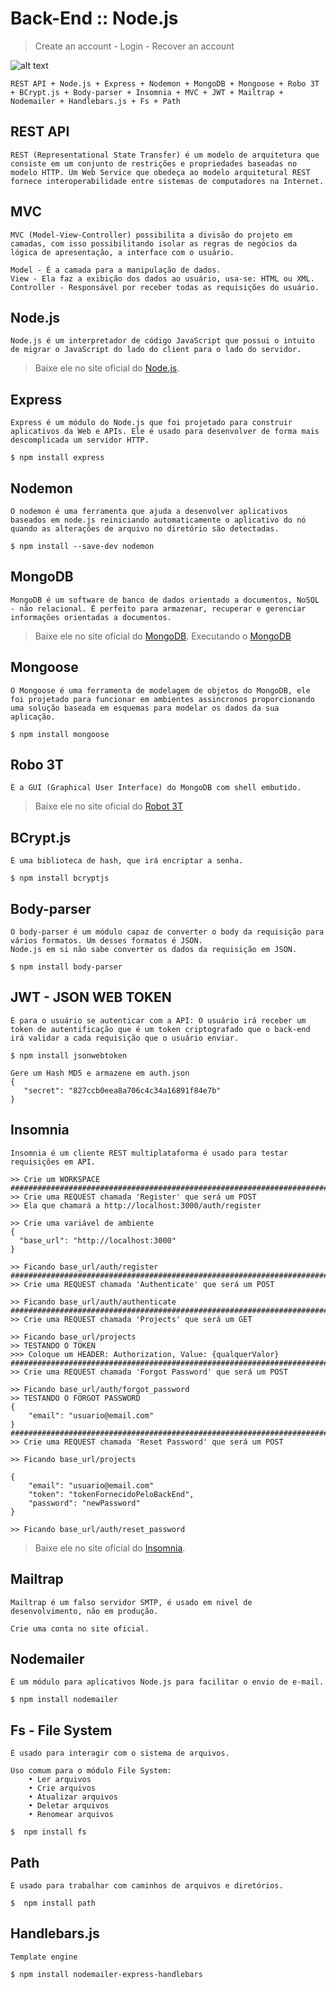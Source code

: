 # Back-End :: Node.js
> Create an account - Login - Recover an account

![alt text](https://cdn.filestackcontent.com/aq3jZRygQy6ku6ElUlJw)
``` 
REST API + Node.js + Express + Nodemon + MongoDB + Mongoose + Robo 3T + BCrypt.js + Body-parser + Insomnia + MVC + JWT + Mailtrap + Nodemailer + Handlebars.js + Fs + Path
```
**REST API**
------
``` 
REST (Representational State Transfer) é um modelo de arquitetura que consiste em um conjunto de restrições e propriedades baseadas no modelo HTTP. Um Web Service que obedeça ao modelo arquitetural REST fornece interoperabilidade entre sistemas de computadores na Internet.
``` 
**MVC**
------
``` 
MVC (Model-View-Controller) possibilita a divisão do projeto em camadas, com isso possibilitando isolar as regras de negócios da lógica de apresentação, a interface com o usuário.

Model - É a camada para a manipulação de dados.
View - Ela faz a exibição dos dados ao usuário, usa-se: HTML ou XML.
Controller - Responsável por receber todas as requisições do usuário.
``` 

**Node.js**
------
``` 
Node.js é um interpretador de código JavaScript que possui o intuito de migrar o JavaScript do lado do client para o lado do servidor.
``` 
> Baixe ele no site oficial do [Node.js](https://nodejs.org/en/download/).

**Express**
------
``` 
Express é um módulo do Node.js que foi projetado para construir aplicativos da Web e APIs. Ele é usado para desenvolver de forma mais descomplicada um servidor HTTP.

$ npm install express
``` 

**Nodemon**
------
``` 
O nodemon é uma ferramenta que ajuda a desenvolver aplicativos baseados em node.js reiniciando automaticamente o aplicativo do nó quando as alterações de arquivo no diretório são detectadas.

$ npm install --save-dev nodemon
``` 

**MongoDB**
------
``` 
MongoDB é um software de banco de dados orientado a documentos, NoSQL - não relacional. É perfeito para armazenar, recuperar e gerenciar informações orientadas a documentos.
``` 
> Baixe ele no site oficial do [MongoDB](https://docs.mongodb.com/manual/installation/).
Executando o [MongoDB](https://docs.mongodb.com/manual/tutorial/install-mongodb-on-windows/#run-mongodb-from-cmd)

**Mongoose**
------
``` 
O Mongoose é uma ferramenta de modelagem de objetos do MongoDB, ele foi projetado para funcionar em ambientes assincronos proporcionando uma solução baseada em esquemas para modelar os dados da sua aplicação.

$ npm install mongoose
``` 
**Robo 3T**
------
``` 
É a GUI (Graphical User Interface) do MongoDB com shell embutido.
``` 
> Baixe ele no site oficial do [Robot 3T](https://robomongo.org/download)


**BCrypt.js**
------
``` 
É uma biblioteca de hash, que irá encriptar a senha.

$ npm install bcryptjs
``` 

**Body-parser**
------
``` 
O body-parser é um módulo capaz de converter o body da requisição para vários formatos. Um desses formatos é JSON.
Node.js em si não sabe converter os dados da requisição em JSON.

$ npm install body-parser
``` 
**JWT - JSON WEB TOKEN**
------
``` 
É para o usuário se autenticar com a API: O usuário irá receber um token de autentificação que é um token criptografado que o back-end irá validar a cada requisição que o usuário enviar.

$ npm install jsonwebtoken

Gere um Hash MD5 e armazene em auth.json
{
   "secret": "827ccb0eea8a706c4c34a16891f84e7b"
}
``` 

**Insomnia**
---
``` 
Insomnia é um cliente REST multiplataforma é usado para testar requisições em API.

>> Crie um WORKSPACE
##########################################################################
>> Crie uma REQUEST chamada 'Register' que será um POST
>> Ela que chamará a http://localhost:3000/auth/register

>> Crie uma variável de ambiente
{
  "base_url": "http://localhost:3000"
}

>> Ficando base_url/auth/register
##########################################################################
>> Crie uma REQUEST chamada 'Authenticate' que será um POST

>> Ficando base_url/auth/authenticate
##########################################################################
>> Crie uma REQUEST chamada 'Projects' que será um GET

>> Ficando base_url/projects
>> TESTANDO O TOKEN
>>> Coloque um HEADER: Authorization, Value: {qualquerValor}
##########################################################################
>> Crie uma REQUEST chamada 'Forgot Password' que será um POST

>> Ficando base_url/auth/forgot_password
>> TESTANDO O FORGOT PASSWORD
{
	"email": "usuario@email.com"
}
##########################################################################
>> Crie uma REQUEST chamada 'Reset Password' que será um POST

>> Ficando base_url/projects

{
 	"email": "usuario@email.com"
    "token": "tokenFornecidoPeloBackEnd",
    "password": "newPassword"
}

>> Ficando base_url/auth/reset_password
``` 
> Baixe ele no site oficial do [Insomnia](https://insomnia.rest/download/).


**Mailtrap**
------
``` 
Mailtrap é um falso servidor SMTP, é usado em nivel de desenvolvimento, não em produção.

Crie uma conta no site oficial.
``` 

**Nodemailer**
------
``` 
É um módulo para aplicativos Node.js para facilitar o envio de e-mail.

$ npm install nodemailer
``` 
**Fs - File System**
------
``` 
É usado para interagir com o sistema de arquivos.

Uso comum para o módulo File System:
    • Ler arquivos
    • Crie arquivos
    • Atualizar arquivos
    • Deletar arquivos
    • Renomear arquivos

$  npm install fs
``` 
**Path**
------
``` 
É usado para trabalhar com caminhos de arquivos e diretórios.

$  npm install path
``` 
**Handlebars.js**
------
``` 
Template engine

$ npm install nodemailer-express-handlebars
``` 
